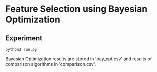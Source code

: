 # Feature Selection using Bayesian Optimization 
## Experiment

    python3 run.py

Bayesian Optimization results are stored in 'bay_opt.csv' and results of comparison algorithms in 'comparison.csv'.